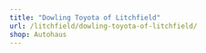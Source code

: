 ```yaml
---
title: "Dowling Toyota of Litchfield"
url: /litchfield/dowling-toyota-of-litchfield/
shop: Autohaus
---
```

